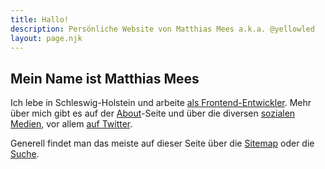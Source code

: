 ```yaml
---
title: Hallo!
description: Persönliche Website von Matthias Mees a.k.a. @yellowled
layout: page.njk
---
```


## Mein Name ist Matthias Mees

Ich lebe in Schleswig-Holstein und arbeite [als Frontend-Entwickler](/cv/). Mehr über mich gibt es auf der [About](/about/)-Seite und über die diversen [sozialen Medien](/follow/), vor allem [auf Twitter](https://twitter.com/yellowled).

Generell findet man das meiste auf dieser Seite über die [Sitemap](/sitemap/) oder die [Suche](/search/).
